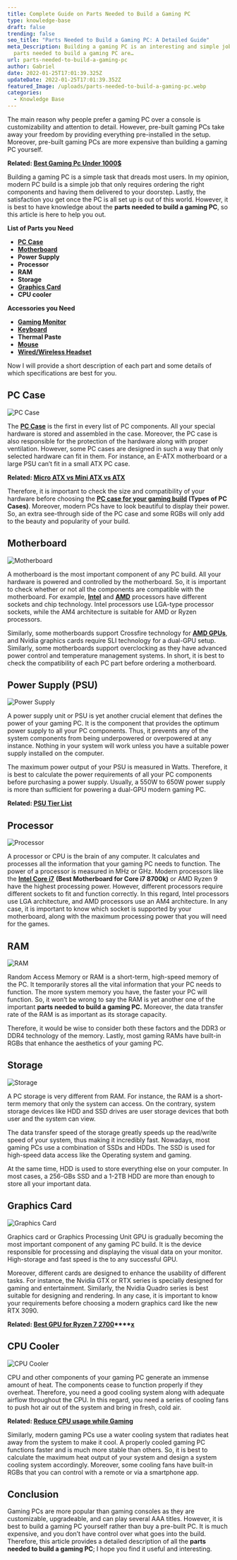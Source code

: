 ```yaml
---
title: Complete Guide on Parts Needed to Build a Gaming PC
type: knowledge-base
draft: false
trending: false
seo_title: "Parts Needed to Build a Gaming PC: A Detailed Guide"
meta_Description: Building a gaming PC is an interesting and simple job. The
  parts needed to build a gaming PC are…
url: parts-needed-to-build-a-gaming-pc
author: Gabriel
date: 2022-01-25T17:01:39.325Z
updateDate: 2022-01-25T17:01:39.352Z
featured_Image: /uploads/parts-needed-to-build-a-gaming-pc.webp
categories:
  - Knowledge Base
---
```

The main reason why people prefer a gaming PC over a console is customizability and attention to detail. However, pre-built gaming PCs take away your freedom by providing everything pre-installed in the setup. Moreover, pre-built gaming PCs are more expensive than building a gaming PC yourself. 

**Related: [Best Gaming Pc Under 1000$](https://gamingtechies.com/best-pc-build-under-1000/)**

Building a gaming PC is a simple task that dreads most users. In my opinion, modern PC build is a simple job that only requires ordering the right components and having them delivered to your doorstep. Lastly, the satisfaction you get once the PC is all set up is out of this world. However, it is best to have knowledge about the **parts needed to build a gaming PC**, so this article is here to help you out.

**List of Parts you Need**

* **[PC Case](https://gamingtechies.com/pc-cases/)**
* **[Motherboard](https://gamingtechies.com/motherboards/)**
* **Power Supply**
* **Processor**
* **RAM**
* **Storage**
* **[Graphics Card](https://gamingtechies.com/graphics-cards/)**
* **CPU cooler**

**Accessories you Need**

* **[Gaming Monitor](https://gamingtechies.com/monitors/)**
* **[Keyboard](https://gamingtechies.com/keyboards/)**
* **Thermal Paste**
* **[Mouse](https://gamingtechies.com/mouse/)**
* **[Wired/Wireless Headset](https://gamingtechies.com/headphones/)**

Now I will provide a short description of each part and some details of which specifications are best for you.

## PC Case

![PC Case](/uploads/pc-case.webp "PC Case")

The **[PC Case](https://gamingtechies.com/best-open-air-pc-case/)** is the first in every list of PC components. All your special hardware is stored and assembled in the case. Moreover, the PC case is also responsible for the protection of the hardware along with proper ventilation. However, some PC cases are designed in such a way that only selected hardware can fit in them. For instance, an E-ATX motherboard or a large PSU can’t fit in a small ATX PC case. 

**Related: [Micro ATX vs Mini ATX vs ATX](https://gamingtechies.com/micro-atx-vs-mini-atx-vs-atx/)**

Therefore, it is important to check the size and compatibility of your hardware before choosing the **[PC case for your gaming build](https://gamingtechies.com/types-of-pc-cases/) (Types of PC Cases)**. Moreover, modern PCs have to look beautiful to display their power. So, an extra see-through side of the PC case and some RGBs will only add to the beauty and popularity of your build.

## Motherboard

![Motherboard](/uploads/motherboard.webp "Motherboard")

A motherboard is the most important component of any PC build. All your hardware is powered and controlled by the motherboard. So, it is important to check whether or not all the components are compatible with the motherboard. For example, **[Intel](https://www.intel.com/content/www/us/en/homepage.html)** and **[AMD](https://www.amd.com/en)** processors have different sockets and chip technology. Intel processors use LGA-type processor sockets, while the AM4 architecture is suitable for AMD or Ryzen processors. 

Similarly, some motherboards support Crossfire technology for **[AMD GPUs](https://gamingtechies.com/best-gpu-for-ryzen-7-2700x/)**, and Nvidia graphics cards require SLI technology for a dual-GPU setup. Similarly, some motherboards support overclocking as they have advanced power control and temperature management systems. In short, it is best to check the compatibility of each PC part before ordering a motherboard.  

## Power Supply (PSU)

![Power Supply](/uploads/power-supply.webp "Power Supply")

A power supply unit or PSU is yet another crucial element that defines the power of your gaming PC. It is the component that provides the optimum power supply to all your PC components. Thus, it prevents any of the system components from being underpowered or overpowered at any instance. Nothing in your system will work unless you have a suitable power supply installed on the computer. 

The maximum power output of your PSU is measured in Watts. Therefore, it is best to calculate the power requirements of all your PC components before purchasing a power supply. Usually, a 550W to 650W power supply is more than sufficient for powering a dual-GPU modern gaming PC.

**Related: [PSU Tier List](https://gamingtechies.com/psu-tier-list/)**

## Processor

![Processor](/uploads/processor.webp "Processor")

A processor or CPU is the brain of any computer. It calculates and processes all the information that your gaming PC needs to function. The power of a processor is measured in MHz or GHz. Modern processors like the **[Intel Core i7](https://gamingtechies.com/best-motherboards-for-core-i7-8700k/)** **(Best Motherboard for Core i7 8700k)** or AMD Ryzen 9 have the highest processing power. However, different processors require different sockets to fit and function correctly. In this regard, Intel processors use LGA architecture, and AMD processors use an AM4 architecture. In any case, it is important to know which socket is supported by your motherboard, along with the maximum processing power that you will need for the games. 

## RAM

![RAM](/uploads/ram.webp "RAM")

Random Access Memory or RAM is a short-term, high-speed memory of the PC. It temporarily stores all the vital information that your PC needs to function. The more system memory you have, the faster your PC will function. So, it won’t be wrong to say the RAM is yet another one of the important **parts needed to build a gaming PC.** Moreover, the data transfer rate of the RAM is as important as its storage capacity.

Therefore, it would be wise to consider both these factors and the DDR3 or DDR4 technology of the memory. Lastly, most gaming RAMs have built-in RGBs that enhance the aesthetics of your gaming PC.

## Storage

![Storage](/uploads/storage.webp "Storage")

A PC storage is very different from RAM. For instance, the RAM is a short-term memory that only the system can access. On the contrary, system storage devices like HDD and SSD drives are user storage devices that both user and the system can view. 

The data transfer speed of the storage greatly speeds up the read/write speed of your system, thus making it incredibly fast. Nowadays, most gaming PCs use a combination of SSDs and HDDs. The SSD is used for high-speed data access like the Operating system and gaming.

At the same time, HDD is used to store everything else on your computer. In most cases, a 256-GBs SSD and a 1-2TB HDD are more than enough to store all your important data.

## Graphics Card

![Graphics Card](/uploads/graphic-card.webp "Graphics Card")

Graphics card or Graphics Processing Unit GPU is gradually becoming the most important component of any gaming PC build. It is the device responsible for processing and displaying the visual data on your monitor. High-storage and fast speed is the to any successful GPU.

Moreover, different cards are designed to enhance the usability of different tasks. For instance, the Nvidia GTX or RTX series is specially designed for gaming and entertainment. Similarly, the Nvidia Quadro series is best suitable for designing and rendering. In any case, it is important to know your requirements before choosing a modern graphics card like the new RTX 3090.

**Related: [Best GPU for Ryzen 7 2700](https://gamingtechies.com/best-gpu-for-ryzen-7-2700x/)****[x](https://gamingtechies.com/best-gpu-for-ryzen-7-2700x/)**

## CPU Cooler

![CPU Cooler](/uploads/cpu-cooler.webp "CPU Cooler")

CPU and other components of your gaming PC generate an immense amount of heat. The components cease to function properly if they overheat. Therefore, you need a good cooling system along with adequate airflow throughout the CPU. In this regard, you need a series of cooling fans to push hot air out of the system and bring in fresh, cold air. 

**Related:[](https://gamingtechies.com/how-to-reduce-cpu-usage-while-gaming/) [Reduce CPU usage while Gaming](https://gamingtechies.com/how-to-reduce-cpu-usage-while-gaming/)**

Similarly, modern gaming PCs use a water cooling system that radiates heat away from the system to make it cool. A properly cooled gaming PC functions faster and is much more stable than others. So, it is best to calculate the maximum heat output of your system and design a system cooling system accordingly. Moreover, some cooling fans have built-in RGBs that you can control with a remote or via a smartphone app. 

## Conclusion

Gaming PCs are more popular than gaming consoles as they are customizable, upgradeable, and can play several AAA titles. However, it is best to build a gaming PC yourself rather than buy a pre-built PC. It is much expensive, and you don’t have control over what goes into the build. Therefore, this article provides a detailed description of all the **parts needed to build a gaming PC**; I hope you find it useful and interesting.